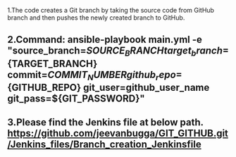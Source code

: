 1.The code creates a Git branch by taking the source code from GitHub branch and then pushes the newly created branch to GitHub.<br>

2.Command: ansible-playbook main.yml -e "source_branch=${SOURCE_BRANCH} target_branch=${TARGET_BRANCH} commit=${COMMIT_NUMBER} github_repo=${GITHUB_REPO} git_user=github_user_name git_pass=${GIT_PASSWORD}" <br>
--
3.Please find the Jenkins file at below path.<br>
https://github.com/jeevanbugga/GIT_GITHUB.git/Jenkins_files/Branch_creation_Jenkinsfile <br>
--
